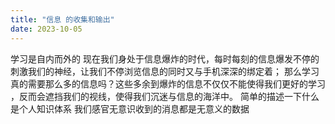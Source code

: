 ```yaml
---
title: "信息 的收集和输出"
date: 2023-10-05
---
```

 学习是自内而外的
 现在我们身处于信息爆炸的时代，每时每刻的信息爆发不停的刺激我们的神经，让我们不停浏览信息的同时又与手机深深的绑定着；
 那么学习真的需要那么多的信息吗？这些多余到爆炸的信息不仅仅不能使得我们更好的学习 ，反而会遮挡我们的视线，使得我们沉迷与信息的海洋中。
  简单的描述一下什么是个人知识体系
   我们感官无意识收到的消息都是无意义的数据 
